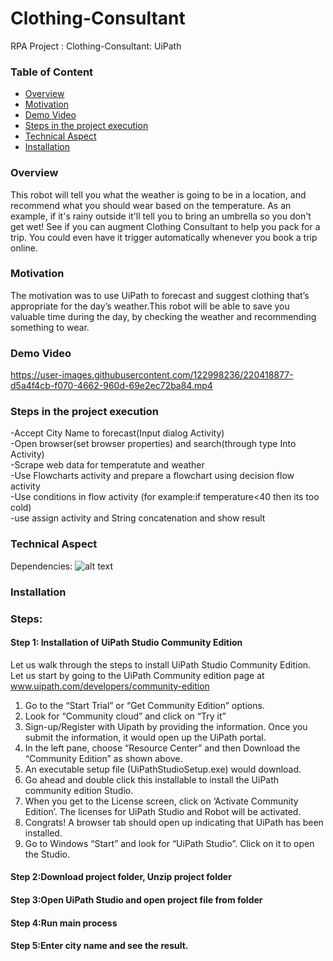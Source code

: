 # Clothing-Consultant
RPA Project : Clothing-Consultant: UiPath

### Table of Content
  * [Overview](#overview)
  * [Motivation](#motivation)
  * [Demo Video](#demo-video)
  * [Steps in the project execution](#steps-in-the-project-execution)
  * [Technical Aspect](#technical-aspect)
  * [Installation](#installation)
  

### Overview 
This robot will tell you what the weather is going to be in a location, and recommend what you should wear based on the temperature. As an example, if it's rainy outside it'll tell you to bring an umbrella so you don't get wet!
See if you can augment Clothing Consultant to help you pack for a trip. You could even have it trigger automatically whenever you book a trip online.
### Motivation
The motivation was to use UiPath to forecast and suggest clothing that’s appropriate for the day’s weather.This robot will be able to save you valuable time during the day, by checking the weather and recommending something to wear.
### Demo Video


https://user-images.githubusercontent.com/122998236/220418877-d5a4f4cb-f070-4662-960d-69e2ec72ba84.mp4


### Steps in the project execution
-Accept City Name to forecast(Input dialog Activity)</br>
-Open browser(set browser properties) and search(through type Into Activity)</br>
-Scrape web data for temperatute and weather</br>
-Use Flowcharts activity and prepare a flowchart using decision flow activity</br>
-Use conditions in flow activity (for example:if temperature<40 then its too cold)</br>
-use assign activity and String concatenation and show result</br>
### Technical Aspect
Dependencies:
![alt text](https://github.com/argadevidya/RPA-Project-Clothing-Consultant/blob/main/dependencies.png)
### Installation
### Steps:
#### Step 1: Installation of UiPath Studio Community Edition
Let us walk through the steps to install UiPath Studio Community Edition. 
Let us start by going to the UiPath Community edition page at www.uipath.com/developers/community-edition
1.	Go to the “Start Trial” or “Get Community Edition” options. 
2.	Look for “Community cloud” and click on “Try it” 
3.	Sign-up/Register with Uipath by providing the information. Once you submit the information, it would open up the UiPath portal. 
4.	In the left pane, choose “Resource Center” and then Download the “Community Edition” as shown above.
5.	An executable setup file (UiPathStudioSetup.exe) would download.
6.	Go ahead and double click this installable to install the UiPath community edition Studio. 
7.	When you get to the License screen, click on ‘Activate Community Edition’. The licenses for UiPath Studio and Robot will be activated. 
8.	Congrats! A browser tab should open up indicating that UiPath has been installed. 
9.	Go to Windows “Start” and look for “UiPath Studio”. Click on it to open the Studio.
#### Step 2:Download project folder, Unzip project folder
#### Step 3:Open UiPath Studio and open project file from folder
#### Step 4:Run main process
#### Step 5:Enter city name and see the result.

